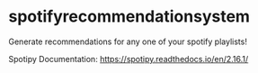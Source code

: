 # spotifyrecommendationsystem
Generate recommendations for any one of your spotify playlists!


 Spotipy Documentation: https://spotipy.readthedocs.io/en/2.16.1/
